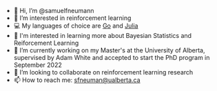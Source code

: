 - 👋 Hi, I’m @samuelfneumann
- 👀 I’m interested in reinforcement learning
- 💻 My languages of choice are [Go](https://golang.org/) and [Julia](https://docs.julialang.org/en/v1/)
- 📖 I'm interested in learning more about Bayesian Statistics and Reiforcement Learning
- 🌱 I’m currently working on my Master's at the University of Alberta, supervised by Adam White and accepted to start the PhD program in September 2022
- 💞️ I’m looking to collaborate on reinforcement learning research
- 📫 How to reach me: sfneuman@ualberta.ca

<!---
samuelfneumann/samuelfneumann is a ✨ special ✨ repository because its `README.md` (this file) appears on your GitHub profile.
You can click the Preview link to take a look at your changes.
--->
